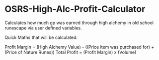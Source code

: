 # OSRS-High-Alc-Profit-Calculator
Calculates how much gp was earned through high alchemy in old school runescape via user defined variables.

Quick Maths that will be calculated: 

Profit Margin = (High Alchemy Value) - ((Price item was purchased for) + (Price of Nature Runes))
  Total Profit = (Profit Margin) x (Volume)
